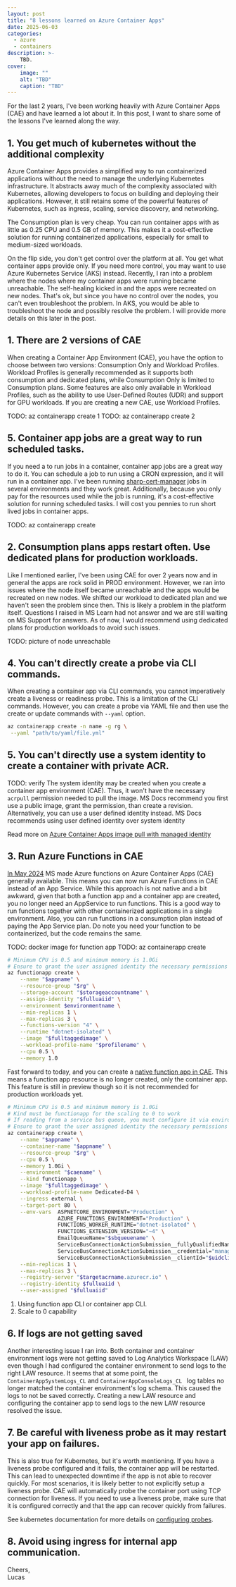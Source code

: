 ```yaml
---
layout: post
title: "8 lessons learned on Azure Container Apps"
date: 2025-06-03
categories:
  - azure
  - containers
description: >-
    TBD.
cover:
    image: ""
    alt: "TBD"
    caption: "TBD"
---
```


For the last 2 years, I've been working heavily with Azure Container Apps (CAE) and have learned a lot about it. In this post, I want to share some of the lessons I've learned along the way.

## 1. You get much of kubernetes without the additional complexity
Azure Container Apps provides a simplified way to run containerized applications without the need to manage the underlying Kubernetes infrastructure. It abstracts away much of the complexity associated with Kubernetes, allowing developers to focus on building and deploying their applications. However, it still retains some of the powerful features of Kubernetes, such as ingress, scaling, service discovery, and networking.

The Consumption plan is very cheap. You can run container apps with as little as 0.25 CPU and 0.5 GB of memory. This makes it a cost-effective solution for running containerized applications, especially for small to medium-sized workloads.

On the flip side, you don't get control over the platform at all. You get what container apps provide only. If you need more control, you may want to use Azure Kubernetes Service (AKS) instead. Recently, I ran into a problem where the nodes where my container apps were running became unreachable. The self-healing kicked in and the apps were recreated on new nodes. That's ok, but since you have no control over the nodes, you can't even troubleshoot the problem. In AKS, you would be able to troubleshoot the node and possibly resolve the problem. I will provide more details on this later in the post.

## 1. There are 2 versions of CAE
When creating a Container App Environment (CAE), you have the option to choose between two versions: Consumption Only and Workload Profiles. Workload Profiles is generally recommended as it supports both consumption and dedicated plans, while Consumption Only is limited to Consumption plans. Some features are also only available in Workload Profiles, such as the ability to use User-Defined Routes (UDR) and support for GPU workloads. If you are creating a new CAE, use Workload Profiles.

TODO: az containerapp create 1
TODO: az containerapp create 2

## 5. Container app jobs are a great way to run scheduled tasks.
If you need a to run jobs in a container, container app jobs are a great way to do it. You can schedule a job to run using a CRON expression, and it will run in a container app. I've been running [sharp-cert-manager](https://github.com/jlucaspains/sharp-cert-manager) jobs in several environments and they work great. Additionally, because you only pay for the resources used while the job is running, it's a cost-effective solution for running scheduled tasks. I will cost you pennies to run short lived jobs in container apps.

TODO: az containerapp create

## 2. Consumption plans apps restart often. Use dedicated plans for production workloads.
Like I mentioned earlier, I've been using CAE for over 2 years now and in general the apps are rock solid in PROD environment. However, we ran into issues where the node itself became unreachable and the apps would be recreated on new nodes. We shifted our workload to dedicated plan and we haven't seen the problem since then. This is likely a problem in the platform itself. Questions I raised in MS Learn had not answer and we are still waiting on MS Support for answers. As of now, I would recommend using dedicated plans for production workloads to avoid such issues.

TODO: picture of node unreachable

## 4. You can't directly create a probe via CLI commands.
When creating a container app via CLI commands, you cannot imperatively create a liveness or readiness probe. This is a limitation of the CLI commands. However, you can create a probe via YAML file and then use the create or update commands with `--yaml` option.

```bash
az containerapp create -n name -g rg \
 --yaml "path/to/yaml/file.yml"
```

## 5. You can't directly use a system identity to create a container with private ACR.
TODO: verify
The system identity may be created when you create a container app environment (CAE). Thus, it won't have the necessary `acrpull` permission needed to pull the image. MS Docs recommend you first use a public image, grant the permission, than create a revision. Alternatively, you can use a user defined identity instead. MS Docs recommends using user defined identity over system identity

Read more on [Azure Container Apps image pull with managed identity](https://learn.microsoft.com/en-us/azure/container-apps/managed-identity-image-pull?tabs=bash&pivots=portal)

## 3. Run Azure Functions in CAE
[In May 2024](https://learn.microsoft.com/en-us/azure/container-apps/whats-new#may-2024) MS made Azure functions on Azure Container Apps (CAE) generally available. This means you can now run Azure Functions in CAE instead of an App Service. While this approach is not native and a bit awkward, given that both a function app and a container app are created, you no longer need an AppService to run functions. This is a good way to run functions together with other containerized applications in a single environment. Also, you can run functions in a consumption plan instead of paying the App Service plan. Do note you need your function to be containerized, but the code remains the same.

TODO: docker image for function app
TODO: az containerapp create
```bash
# Minimum CPU is 0.5 and minimum memory is 1.0Gi
# Ensure to grant the user assigned identity the necessary permissions to service bus, ACR, and storage account.
az functionapp create \
    --name "$appname" \
    --resource-group "$rg" \
    --storage-account "$storageaccountname" \
    --assign-identity "$fulluaiid" \
    --environment $environmentname \
    --min-replicas 1 \
    --max-replicas 3 \
    --functions-version "4" \
    --runtime "dotnet-isolated" \
    --image "$fulltaggedimage" \
    --workload-profile-name "$profilename" \
    --cpu 0.5 \
    --memory 1.0
```

Fast forward to today, and you can create a [native function app in CAE](https://techcommunity.microsoft.com/blog/appsonazureblog/announcing-native-azure-functions-support-in-azure-container-apps/4414039). This means a function app resource is no longer created, only the container app. This feature is still in preview though so it is not recommended for production workloads yet.

```bash
# Minimum CPU is 0.5 and minimum memory is 1.0Gi
# Kind must be functionapp for the scaling to 0 to work
# If reading from a service bus queue, you must configure it via environment variables for the scaling to 0 to work. I recommend using a user assigned identity to access the service bus queue so youd don't need to put a secret in the environment variables.`
# Ensure to grant the user assigned identity the necessary permissions to service bus and ACR.
az containerapp create \
    --name "$appname" \
    --container-name "$appname" \
    --resource-group "$rg" \
    --cpu 0.5 \
    --memory 1.0Gi \
    --environment "$caename" \
    --kind functionapp \
    --image "$fulltaggedimage" \
    --workload-profile-name Dedicated-D4 \
    --ingress external \
    --target-port 80 \
    --env-vars  ASPNETCORE_ENVIRONMENT="Production" \
                AZURE_FUNCTIONS_ENVIRONMENT="Production" \
                FUNCTIONS_WORKER_RUNTIME="dotnet-isolated" \
                FUNCTIONS_EXTENSION_VERSION="~4" \
                EmailQueueName="$sbqueuename" \
                ServiceBusConnectionActionSubmission__fullyQualifiedNamespace="$sbnamespace.servicebus.windows.net" \
                ServiceBusConnectionActionSubmission__credential="managedidentity" \
                ServiceBusConnectionActionSubmission__clientId="$uidclientid" \
    --min-replicas 1 \
    --max-replicas 3 \
    --registry-server "$targetacrname.azurecr.io" \
    --registry-identity $fulluaiid \
    --user-assigned "$fulluaiid"
```

1. Using function app CLI or container app CLI.
2. Scale to 0 capability

## 6. If logs are not getting saved
Another interesting issue I ran into. Both container and container environment logs were not getting saved to Log Analytics Workspace (LAW) even though I had configured the container environment to send logs to the right LAW resource. It seems that at some point, the `ContainerAppSystemLogs_CL` and `ContainerAppConsoleLogs_CL ` log tables no longer matched the container environment's log schema. This caused the logs to not be saved correctly. Creating a new LAW resource and configuring the container app to send logs to the new LAW resource resolved the issue.

## 7. Be careful with liveness probe as it may restart your app on failures.
This is also true for Kubernetes, but it's worth mentioning. If you have a liveness probe configured and it fails, the container app will be restarted. This can lead to unexpected downtime if the app is not able to recover quickly. For most scenarios, it is likely better to not explicitly setup a liveness probe. CAE will automatically probe the container port using TCP connection for liveness. If you need to use a liveness probe, make sure that it is configured correctly and that the app can recover quickly from failures.

See kubernetes documentation for more details on [configuring probes](https://kubernetes.io/docs/tasks/configure-pod-container/configure-liveness-readiness-startup-probes/).

## 8. Avoid using ingress for internal app communication.

Cheers,\
Lucas
